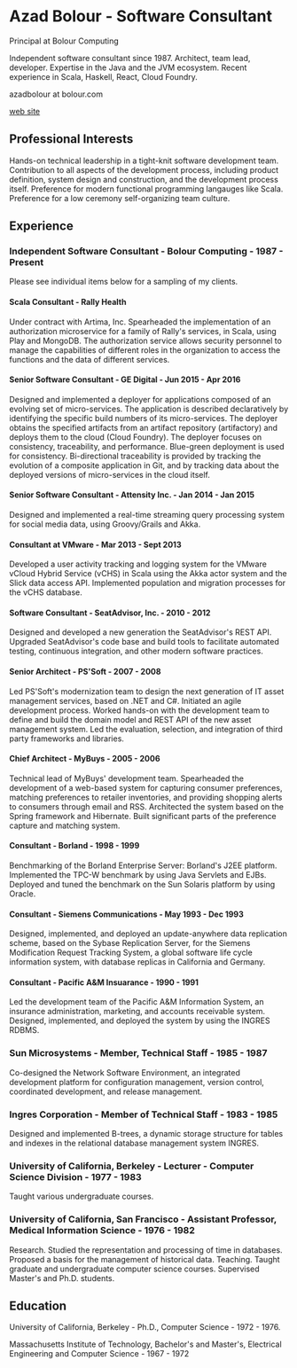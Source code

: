 ---
---

# Azad Bolour - Software Consultant

Principal at Bolour Computing 

Independent software consultant since 1987. Architect, team lead, developer.
Expertise in the Java and the JVM ecosystem. Recent experience in Scala,
Haskell, React, Cloud Foundry.

azadbolour at bolour.com

[web site](http://www.bolour.com/)

## Professional Interests

Hands-on technical leadership in a tight-knit software development team.
Contribution to all aspects of the development process, including product
definition, system design and construction, and the development process itself.
Preference for modern functional programming langauges like Scala. Preference
for a low ceremony self-organizing team culture.

## Experience

### Independent Software Consultant - Bolour Computing - 1987 - Present

Please see individual items below for a sampling of my clients. 

#### Scala Consultant - Rally Health

Under contract with Artima, Inc. Spearheaded the implementation of an
authorization microservice for a family of Rally's services, in Scala, using
Play and MongoDB. The authorization service allows security personnel to manage
the capabilities of different roles in the organization to access the functions
and the data of different services.

#### Senior Software Consultant - GE Digital - Jun 2015 - Apr 2016 

Designed and implemented a deployer for applications composed of an evolving set
of micro-services. The application is described declaratively by identifying the
specific build numbers of its micro-services. The deployer obtains the specified
artifacts from an artifact repository (artifactory) and deploys them to the
cloud (Cloud Foundry). The deployer focuses on consistency, traceability, and
performance. Blue-green deployment is used for consistency. Bi-directional
traceability is provided by tracking the evolution of a composite application in
Git, and by tracking data about the deployed versions of micro-services in the
cloud itself. 

#### Senior Software Consultant - Attensity Inc. - Jan 2014 - Jan 2015 

Designed and implemented a real-time streaming query processing system for
social media data, using Groovy/Grails and Akka.

#### Consultant at VMware - Mar 2013 - Sept 2013 

Developed a user activity tracking and logging system for the VMware vCloud
Hybrid Service (vCHS) in Scala using the Akka actor system and the Slick data
access API. Implemented population and migration processes for the vCHS
database.

#### Software Consultant - SeatAdvisor, Inc. - 2010 - 2012 

Designed and developed a new generation the SeatAdvisor's REST API. Upgraded
SeatAdvisor's code base and build tools to facilitate automated testing,
continuous integration, and other modern software practices.

#### Senior Architect - PS'Soft - 2007 - 2008

Led PS'Soft's modernization team to design the next generation of IT asset
management services, based on .NET and C#. Initiated an agile development
process. Worked hands-on with the development team to define and build the
domain model and REST API of the new asset management system. Led the
evaluation, selection, and integration of third party frameworks and libraries.

#### Chief Architect - MyBuys - 2005 - 2006 

Technical lead of MyBuys' development team. Spearheaded the development of a
web-based system for capturing consumer preferences, matching preferences to
retailer inventories, and providing shopping alerts to consumers through email
and RSS. Architected the system based on the Spring framework and Hibernate.
Built significant parts of the preference capture and matching system.

#### Consultant - Borland - 1998 - 1999 

Benchmarking of the Borland Enterprise Server: Borland's J2EE platform.
Implemented the TPC-W benchmark by using Java Servlets and EJBs. Deployed and
tuned the benchmark on the Sun Solaris platform by using Oracle.

#### Consultant - Siemens Communications - May 1993 - Dec 1993 

Designed, implemented, and deployed an update-anywhere data replication scheme,
based on the Sybase Replication Server, for the Siemens Modification Request
Tracking System, a global software life cycle information system, with database
replicas in California and Germany.

#### Consultant - Pacific A&M Insuarance - 1990 - 1991 

Led the development team of the Pacific A&M Information System, an insurance
administration, marketing, and accounts receivable system. Designed,
implemented, and deployed the system by using the INGRES RDBMS.

### Sun Microsystems - Member, Technical Staff - 1985 - 1987

Co-designed the Network Software Environment, an integrated development platform
for configuration management, version control, coordinated development, and
release management.

### Ingres Corporation - Member of Technical Staff - 1983 - 1985

Designed and implemented B-trees, a dynamic storage structure for tables and
indexes in the relational database management system INGRES.

### University of California, Berkeley - Lecturer - Computer Science Division - 1977 - 1983

Taught various undergraduate courses.

### University of California, San Francisco - Assistant Professor, Medical Information Science - 1976 - 1982

Research. Studied the representation and processing of time in databases.
Proposed a basis for the management of historical data. Teaching. Taught
graduate and undergraduate computer science courses. Supervised Master's and
Ph.D. students.

## Education

University of California, Berkeley - Ph.D., Computer Science - 1972 - 1976.

Massachusetts Institute of Technology, Bachelor's and Master's, Electrical
Engineering and Computer Science - 1967 - 1972

